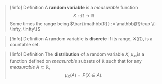 >[!info] Definition
>A **random variable** is a *measurable* function
>$$X: \Omega \to \mathbb{R}$$
>Some times the range being $\bar{\mathbb{R}} := \mathbb{R}\cup \{-\infty, \infty\}$ 


>[!info] Definition
>A random variable is **discrete** if its range, $X(\Omega)$, is a countable set.

>[!info] Definition
>The **distribution** of a random variable $X$, $\mu_x$,is a function defined on *measurable* subsets of $\mathbb{R}$ such that for any *measurable* $A \subset \mathbb{R}$,
>$$\mu_X(A) = P(X \in A).$$ 



